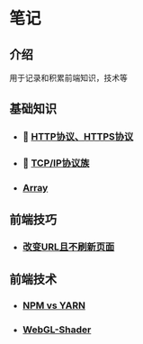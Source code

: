 # 笔记
## 介绍
用于记录和积累前端知识，技术等

## 基础知识
- ### :rotating_light: [HTTP协议、HTTPS协议](https://github.com/Sanchez3/MyProject/issues/1)
- ### :rotating_light: [TCP/IP协议族](https://github.com/Sanchez3/MyProject/issues/2)

- ### [Array](https://github.com/Sanchez3/MyProject/issues/4)

## 前端技巧 
- ### [改变URL且不刷新页面](https://github.com/Sanchez3/MyProject/issues/5)

## 前端技术
- ### [NPM vs YARN](https://github.com/Sanchez3/MyProject/issues/3)

- ### [WebGL-Shader](https://github.com/Sanchez3/MyProject/issues/6)







